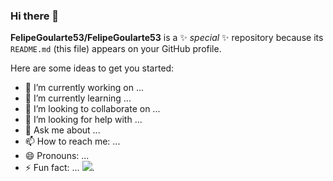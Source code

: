 ### Hi there 👋

**FelipeGoularte53/FelipeGoularte53** is a ✨ _special_ ✨ repository because its `README.md` (this file) appears on your GitHub profile.

Here are some ideas to get you started:

- 🔭 I’m currently working on ...
- 🌱 I’m currently learning ...
- 👯 I’m looking to collaborate on ...
- 🤔 I’m looking for help with ...
- 💬 Ask me about ...
- 📫 How to reach me: ...
- 😄 Pronouns: ...
- ⚡ Fun fact: ...
![](https://encrypted-tbn0.gstatic.com/images?q=tbn:ANd9GcQybcV2UuP0Kfnf29mD3z0bloH15hWSLlOYsHTp5Yrwlg&s).
